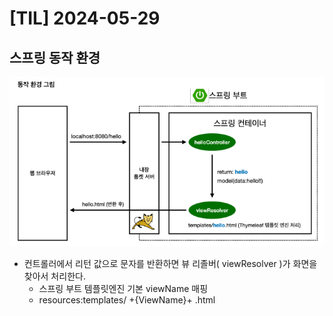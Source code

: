 # [TIL] 2024-05-29

## 스프링 동작 환경
![alt text](image.png)
- 컨트롤러에서 리턴 값으로 문자를 반환하면 뷰 리졸버( viewResolver )가 화면을 찾아서 처리한다.
    - 스프링 부트 템플릿엔진 기본 viewName 매핑
    - resources:templates/ +{ViewName}+ .html
